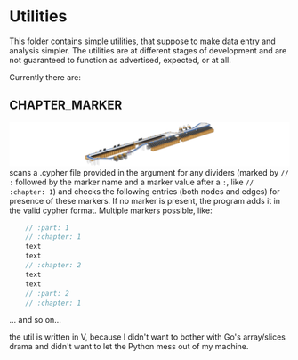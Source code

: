 # Utilities

This folder contains simple utilities, that suppose to make data entry and analysis simpler. The utilities are at different stages of development and are not guaranteed to function as advertised, expected, or at all.

Currently there are:

## CHAPTER_MARKER

![](../media/chapter_maker.jpg)
scans a .cypher file provided in the argument for any dividers (marked by `// :` followed by the marker name and a marker value after a `:`, like `// :chapter: 1`) and checks the following entries (both nodes and edges) for presence of these markers. If no marker is present, the program adds it in the valid cypher format. Multiple markers possible, like:
```go
    // :part: 1 
    // :chapter: 1 
    text 
    text 
    // :chapter: 2 
    text 
    text 
    // :part: 2 
    // :chapter: 1
```
... and so on...

the util is written in V, because I didn't want to bother with Go's array/slices drama and didn't want to let the Python mess out of my machine.
